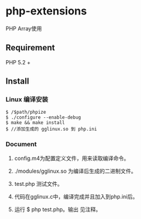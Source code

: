 # php-extensions
PHP Array使用

## Requirement
PHP 5.2 +

## Install
### Linux 编译安装
```
$ /$path/phpize
$ ./configure --enable-debug 
$ make && make install
$ //添加生成的 gglinux.so 到 php.ini

```
### Document
1. config.m4为配置定义文件，用来读取编译命令。

2. ./modules/gglinux.so 为编译后生成的二进制文件。

3. test.php 测试文件。

4. 代码在gglinux.c中，编译完成并且加入到php.ini后。

5. 运行 $ php test.php。输出 见注释。


